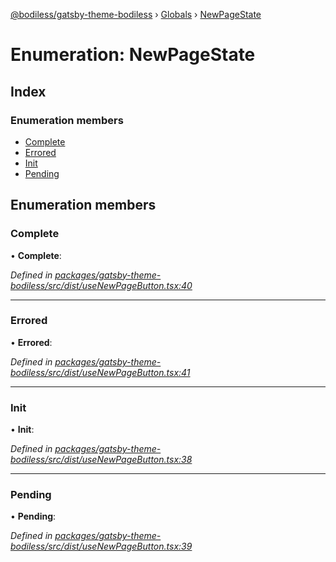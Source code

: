 [@bodiless/gatsby-theme-bodiless](../README.md) › [Globals](../globals.md) › [NewPageState](newpagestate.md)

# Enumeration: NewPageState

## Index

### Enumeration members

* [Complete](newpagestate.md#complete)
* [Errored](newpagestate.md#errored)
* [Init](newpagestate.md#init)
* [Pending](newpagestate.md#pending)

## Enumeration members

###  Complete

• **Complete**:

*Defined in [packages/gatsby-theme-bodiless/src/dist/useNewPageButton.tsx:40](https://github.com/johnsonandjohnson/Bodiless-JS/blob/98ebb28/packages/gatsby-theme-bodiless/src/dist/useNewPageButton.tsx#L40)*

___

###  Errored

• **Errored**:

*Defined in [packages/gatsby-theme-bodiless/src/dist/useNewPageButton.tsx:41](https://github.com/johnsonandjohnson/Bodiless-JS/blob/98ebb28/packages/gatsby-theme-bodiless/src/dist/useNewPageButton.tsx#L41)*

___

###  Init

• **Init**:

*Defined in [packages/gatsby-theme-bodiless/src/dist/useNewPageButton.tsx:38](https://github.com/johnsonandjohnson/Bodiless-JS/blob/98ebb28/packages/gatsby-theme-bodiless/src/dist/useNewPageButton.tsx#L38)*

___

###  Pending

• **Pending**:

*Defined in [packages/gatsby-theme-bodiless/src/dist/useNewPageButton.tsx:39](https://github.com/johnsonandjohnson/Bodiless-JS/blob/98ebb28/packages/gatsby-theme-bodiless/src/dist/useNewPageButton.tsx#L39)*
